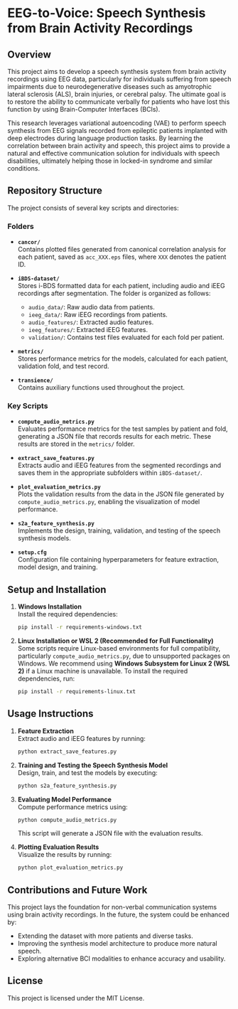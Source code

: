 # EEG-to-Voice: Speech Synthesis from Brain Activity Recordings

## Overview

This project aims to develop a speech synthesis system from brain activity recordings using EEG data, particularly for individuals suffering from speech impairments due to neurodegenerative diseases such as amyotrophic lateral sclerosis (ALS), brain injuries, or cerebral palsy. The ultimate goal is to restore the ability to communicate verbally for patients who have lost this function by using Brain-Computer Interfaces (BCIs).

This research leverages variational autoencoding (VAE) to perform speech synthesis from EEG signals recorded from epileptic patients implanted with deep electrodes during language production tasks. By learning the correlation between brain activity and speech, this project aims to provide a natural and effective communication solution for individuals with speech disabilities, ultimately helping those in locked-in syndrome and similar conditions.

## Repository Structure

The project consists of several key scripts and directories:

### Folders
- **`cancor/`**  
  Contains plotted files generated from canonical correlation analysis for each patient, saved as `acc_XXX.eps` files, where `XXX` denotes the patient ID.
  
- **`iBDS-dataset/`**  
  Stores i-BDS formatted data for each patient, including audio and iEEG recordings after segmentation. The folder is organized as follows:
  - `audio_data/`: Raw audio data from patients.
  - `ieeg_data/`: Raw iEEG recordings from patients.
  - `audio_features/`: Extracted audio features.
  - `ieeg_features/`: Extracted iEEG features.
  - `validation/`: Contains test files evaluated for each fold per patient.
  
- **`metrics/`**  
  Stores performance metrics for the models, calculated for each patient, validation fold, and test record.

- **`transience/`**  
  Contains auxiliary functions used throughout the project.

### Key Scripts
- **`compute_audio_metrics.py`**  
  Evaluates performance metrics for the test samples by patient and fold, generating a JSON file that records results for each metric. These results are stored in the `metrics/` folder.

- **`extract_save_features.py`**  
  Extracts audio and iEEG features from the segmented recordings and saves them in the appropriate subfolders within `iBDS-dataset/`.

- **`plot_evaluation_metrics.py`**  
  Plots the validation results from the data in the JSON file generated by `compute_audio_metrics.py`, enabling the visualization of model performance.

- **`s2a_feature_synthesis.py`**  
  Implements the design, training, validation, and testing of the speech synthesis models.

- **`setup.cfg`**  
  Configuration file containing hyperparameters for feature extraction, model design, and training.


## Setup and Installation

1. **Windows Installation**  
   Install the required dependencies:
   ```bash
   pip install -r requirements-windows.txt
   ```

2. **Linux Installation or WSL 2 (Recommended for Full Functionality)**  
   Some scripts require Linux-based environments for full compatibility, particularly `compute_audio_metrics.py`, due to unsupported packages on Windows. We recommend using **Windows Subsystem for Linux 2 (WSL 2)** if a Linux machine is unavailable. To install the required dependencies, run:
   ```bash
   pip install -r requirements-linux.txt
   ```

## Usage Instructions

1. **Feature Extraction**  
   Extract audio and iEEG features by running:
   ```bash
   python extract_save_features.py
   ```

2. **Training and Testing the Speech Synthesis Model**  
   Design, train, and test the models by executing:
   ```bash
   python s2a_feature_synthesis.py
   ```

3. **Evaluating Model Performance**  
   Compute performance metrics using:
   ```bash
   python compute_audio_metrics.py
   ```
   This script will generate a JSON file with the evaluation results.

4. **Plotting Evaluation Results**  
   Visualize the results by running:
   ```bash
   python plot_evaluation_metrics.py
   ```

## Contributions and Future Work

This project lays the foundation for non-verbal communication systems using brain activity recordings. In the future, the system could be enhanced by:
- Extending the dataset with more patients and diverse tasks.
- Improving the synthesis model architecture to produce more natural speech.
- Exploring alternative BCI modalities to enhance accuracy and usability.

## License

This project is licensed under the MIT License.
